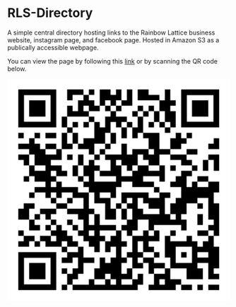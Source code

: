 # RLS-Directory

A simple central directory hosting links to the Rainbow Lattice business website, instagram page, and facebook page.
Hosted in Amazon S3 as a publically accessible webpage.

You can view the page by following this [link](http://rls-directory-website-bucket.s3-website-ap-southeast-2.amazonaws.com/) or by scanning the QR code below.

![QR Code](./QR_Code.png)
